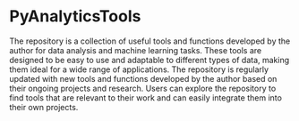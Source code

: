 # PyAnalyticsTools


The repository is a collection of useful tools and functions developed by the author for data analysis and machine learning tasks. These tools are designed to be easy to use and adaptable to different types of data, making them ideal for a wide range of applications. The repository is regularly updated with new tools and functions developed by the author based on their ongoing projects and research. Users can explore the repository to find tools that are relevant to their work and can easily integrate them into their own projects.
